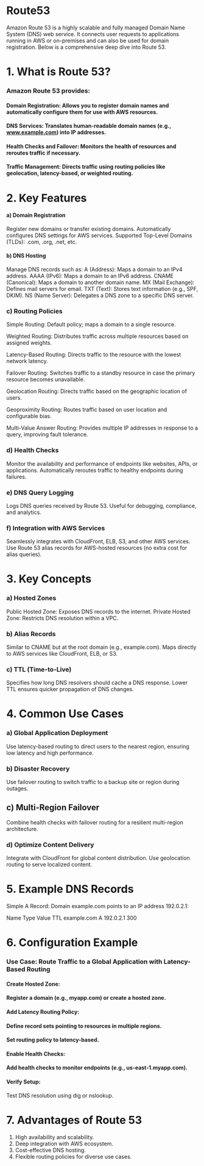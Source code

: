 # Route53
Amazon Route 53 is a highly scalable and fully managed Domain Name System (DNS) web service. It connects user requests to applications running in AWS or on-premises and can also be used for domain registration. Below is a comprehensive deep dive into Route 53.

# 1. What is Route 53?
### Amazon Route 53 provides:
#### Domain Registration: Allows you to register domain names and automatically configure them for use with AWS resources.
#### DNS Services: Translates human-readable domain names (e.g., www.example.com) into IP addresses.
#### Health Checks and Failover: Monitors the health of resources and reroutes traffic if necessary.
#### Traffic Management: Directs traffic using routing policies like geolocation, latency-based, or weighted routing.
# 2. Key Features
#### a) Domain Registration
Register new domains or transfer existing domains.
Automatically configures DNS settings for AWS services.
Supported Top-Level Domains (TLDs): .com, .org, .net, etc.
#### b) DNS Hosting
Manage DNS records such as:
A (Address): Maps a domain to an IPv4 address.
AAAA (IPv6): Maps a domain to an IPv6 address.
CNAME (Canonical): Maps a domain to another domain name.
MX (Mail Exchange): Defines mail servers for email.
TXT (Text): Stores text information (e.g., SPF, DKIM).
NS (Name Server): Delegates a DNS zone to a specific DNS server.
### c) Routing Policies
Simple Routing:
Default policy; maps a domain to a single resource.

Weighted Routing:
Distributes traffic across multiple resources based on assigned weights.

Latency-Based Routing:
Directs traffic to the resource with the lowest network latency.

Failover Routing:
Switches traffic to a standby resource in case the primary resource becomes unavailable.

Geolocation Routing:
Directs traffic based on the geographic location of users.

Geoproximity Routing:
Routes traffic based on user location and configurable bias.

Multi-Value Answer Routing:
Provides multiple IP addresses in response to a query, improving fault tolerance.

### d) Health Checks
Monitor the availability and performance of endpoints like websites, APIs, or applications.
Automatically reroutes traffic to healthy endpoints during failures.
### e) DNS Query Logging
Logs DNS queries received by Route 53.
Useful for debugging, compliance, and analytics.
### f) Integration with AWS Services
Seamlessly integrates with CloudFront, ELB, S3, and other AWS services.
Use Route 53 alias records for AWS-hosted resources (no extra cost for alias queries).
# 3. Key Concepts
### a) Hosted Zones
Public Hosted Zone: Exposes DNS records to the internet.
Private Hosted Zone: Restricts DNS resolution within a VPC.
### b) Alias Records
Similar to CNAME but at the root domain (e.g., example.com).
Maps directly to AWS services like CloudFront, ELB, or S3.
### c) TTL (Time-to-Live)
Specifies how long DNS resolvers should cache a DNS response.
Lower TTL ensures quicker propagation of DNS changes.

# 4. Common Use Cases
### a) Global Application Deployment
Use latency-based routing to direct users to the nearest region, ensuring low latency and high performance.
### b) Disaster Recovery
Use failover routing to switch traffic to a backup site or region during outages.
## c) Multi-Region Failover
Combine health checks with failover routing for a resilient multi-region architecture.
### d) Optimize Content Delivery
Integrate with CloudFront for global content distribution.
Use geolocation routing to serve localized content.


# 5. Example DNS Records
Simple A Record:
Domain example.com points to an IP address 192.0.2.1:

Name	        Type	      Value	TTL
example.com  	A	        192.0.2.1	300

# 6. Configuration Example
### Use Case: Route Traffic to a Global Application with Latency-Based Routing
#### Create Hosted Zone:

#### Register a domain (e.g., myapp.com) or create a hosted zone.
#### Add Latency Routing Policy:

#### Define record sets pointing to resources in multiple regions.
#### Set routing policy to latency-based.
#### Enable Health Checks:

#### Add health checks to monitor endpoints (e.g., us-east-1.myapp.com).
#### Verify Setup:
Test DNS resolution using dig or nslookup.

# 7. Advantages of Route 53
1. High availability and scalability.
2. Deep integration with AWS ecosystem.
3. Cost-effective DNS hosting.
4. Flexible routing policies for diverse use cases.

